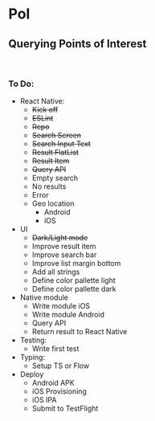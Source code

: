# PoI

## Querying Points of Interest   
<br/>

###  To Do:
- React Native:
  - ~~Kick off~~
  - ~~ESLint~~
  - ~~Repo~~
  - ~~Search Screen~~
  - ~~Search Input Text~~
  - ~~Result FlatList~~
  - ~~Result Item~~
  - ~~Query API~~
  - Empty search
  - No results
  - Error
  - Geo location
    - Android
    - iOS
- UI
  - ~~Dark/Light mode~~
  - Improve result item
  - Improve search bar
  - Improve list margin bottom
  - Add all strings
  - Define color pallette light
  - Define color pallette dark
- Native module
  - Write module iOS
  - Write module Android
  - Query API
  - Return result to React Native
- Testing:
  - Write first test
- Typing:
  - Setup TS or Flow
- Deploy
  - Android APK
  - iOS Provisioning
  - iOS IPA
  - Submit to TestFlight
